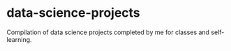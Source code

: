 # data-science-projects
Compilation of data science projects completed by me for classes and self-learning.
